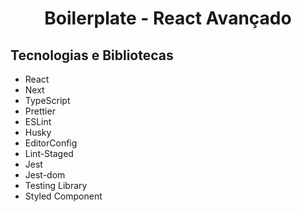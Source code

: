 <h1 align="center">Boilerplate - React Avançado </h1>

<h2>

## Tecnologias e Bibliotecas
 * React
 * Next
 * TypeScript
 * Prettier
 * ESLint
 * Husky
 * EditorConfig
 * Lint-Staged
 * Jest
 * Jest-dom
 * Testing Library
 * Styled Component
